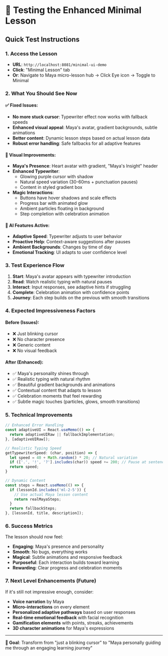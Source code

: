 # 🧪 Testing the Enhanced Minimal Lesson

## Quick Test Instructions

### 1. Access the Lesson
- **URL**: `http://localhost:8081/minimal-ui-demo`
- **Click**: "Minimal Lesson" tab
- **Or**: Navigate to Maya micro-lesson hub → Click Eye icon → Toggle to Minimal

### 2. What You Should See Now

#### ✅ **Fixed Issues:**
- **No more stuck cursor**: Typewriter effect now works with fallback speeds
- **Enhanced visual appeal**: Maya's avatar, gradient backgrounds, subtle animations
- **Better content**: Dynamic lesson steps based on actual lesson data
- **Robust error handling**: Safe fallbacks for all adaptive features

#### 🎨 **Visual Improvements:**
- **Maya's Presence**: Heart avatar with gradient, "Maya's Insight" header
- **Enhanced Typewriter**: 
  - Glowing purple cursor with shadow
  - Natural speed variation (30-60ms + punctuation pauses)
  - Content in styled gradient box
- **Magic Interactions**:
  - Buttons have hover shadows and scale effects
  - Progress bar with animated glow
  - Ambient particles floating in background
  - Step completion with celebration animation

#### 🧠 **AI Features Active:**
- **Adaptive Speed**: Typewriter adjusts to user behavior
- **Proactive Help**: Context-aware suggestions after pauses
- **Ambient Backgrounds**: Changes by time of day
- **Emotional Tracking**: UI adapts to user confidence level

### 3. Test Experience Flow

1. **Start**: Maya's avatar appears with typewriter introduction
2. **Read**: Watch realistic typing with natural pauses
3. **Interact**: Input responses, see adaptive hints if struggling
4. **Complete**: Celebration animation with confidence points
5. **Journey**: Each step builds on the previous with smooth transitions

### 4. Expected Impressiveness Factors

#### **Before (Issues):**
- ❌ Just blinking cursor
- ❌ No character presence
- ❌ Generic content
- ❌ No visual feedback

#### **After (Enhanced):**
- ✅ Maya's personality shines through
- ✅ Realistic typing with natural rhythm
- ✅ Beautiful gradient backgrounds and animations
- ✅ Contextual content that adapts to lesson
- ✅ Celebration moments that feel rewarding
- ✅ Subtle magic touches (particles, glows, smooth transitions)

### 5. Technical Improvements

```typescript
// Enhanced Error Handling
const adaptiveUI = React.useMemo(() => {
  return adaptiveUIRaw || fallbackImplementation;
}, [adaptiveUIRaw]);

// Realistic Typing Speed
getTypewriterSpeed: (char, position) => {
  let speed = 40 + Math.random() * 20; // Natural variation
  if (['.', '!', '?'].includes(char)) speed += 200; // Pause at sentences
  return speed;
}

// Dynamic Content
const steps = React.useMemo(() => {
  if (lessonId.includes('ml-2-5')) {
    // Use actual Maya lesson content
    return realMayaSteps;
  }
  return fallbackSteps;
}, [lessonId, title, description]);
```

### 6. Success Metrics

The lesson should now feel:
- **Engaging**: Maya's presence and personality
- **Smooth**: No bugs, everything works
- **Magical**: Subtle animations and responsive feedback
- **Purposeful**: Each interaction builds toward learning
- **Rewarding**: Clear progress and celebration moments

### 7. Next Level Enhancements (Future)

If it's still not impressive enough, consider:
- **Voice narration** by Maya
- **Micro-interactions** on every element
- **Personalized adaptive pathways** based on user responses
- **Real-time emotional feedback** with facial recognition
- **Gamification elements** with points, streaks, achievements
- **3D character animations** for Maya's expressions

---

**🎯 Goal**: Transform from "just a blinking cursor" to "Maya personally guiding me through an engaging learning journey"